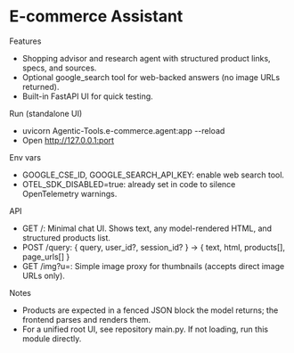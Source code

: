 # E-commerce Assistant

Features
- Shopping advisor and research agent with structured product links, specs, and sources.
- Optional google_search tool for web-backed answers (no image URLs returned).
- Built-in FastAPI UI for quick testing.

Run (standalone UI)
- uvicorn Agentic-Tools.e-commerce.agent:app --reload
- Open http://127.0.0.1:port

Env vars
- GOOGLE_CSE_ID, GOOGLE_SEARCH_API_KEY: enable web search tool.
- OTEL_SDK_DISABLED=true: already set in code to silence OpenTelemetry warnings.

API
- GET /: Minimal chat UI. Shows text, any model-rendered HTML, and structured products list.
- POST /query: { query, user_id?, session_id? } -> { text, html, products[], page_urls[] }
- GET /img?u=: Simple image proxy for thumbnails (accepts direct image URLs only).

Notes
- Products are expected in a fenced JSON block the model returns; the frontend parses and renders them.
- For a unified root UI, see repository main.py. If not loading, run this module directly.
